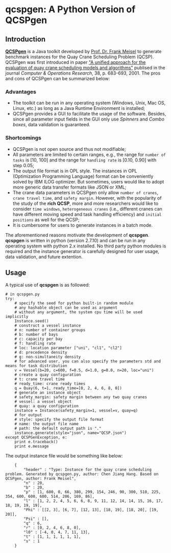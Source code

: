 # qcspgen: A Python Version of QCSPgen

## Introduction

**[QCSPgen][1]** is a Java toolkit developed by [Prof. Dr. Frank Meisel][2] to generate benchmark instances for the Quay Crane Scheduling Problem (QCSP). QCSPgen was first introduced in paper ["A unified approach for the evaluation of quay crane scheduling models and algorithms"][3] publised in the journal *Computer & Operations Research*, 38, p. 683-693, 2001. The pros and cons of QCSPgen can be summarized below:

### Advantages

* The toolkit can be run in any operating system (Windows, Unix, Mac OS, Linux, etc.) as long as a Java Runtime Environment is installed;
* QCSPgen provides a GUI to facilitate the usage of the software. Besides, since all parameter input fields in the GUI only use *Spinners* and *Combo boxes*, data validation is guaranteed.

### Shortcomings

* QCSPgen is not open source and thus not modifiable;
* All parameters are limited to certain ranges, e.g., the range for `number of tasks` is [10, 100] and the range for `handling rate` is [0.10, 0.90] with step 0.05;
* The output file format is in OPL style. The instances in OPL (Optimization Programming Language)  format can be conveniently solved by IBM ILOG optimizer. But sometimes, users would like to adopt more generic data transfer formats like JSON or XML;
* The crane data parameters in QCSPgen only allow `number of cranes`, `crane travel time`, and `safety margin`. However, with the popularity of the study of the **rich QCSP**, more and more researchers would like to consider `time windows`, `heterogeneous cranes` (i.e., different cranes can have different moving speed and task handling efficiency) and `initial positions` as well for the QCSP;
* It is cumbersome for users to generate instances in a batch mode.

The aforementioned reasons motivate the development of **qcspgen**. **qcspgen** is written in python (version 2.7.10) and can be run in any operating system with python 2.x installed. No third party python modules is required and the instance generator is carefully designed for user usage, data validation, and future extention. 


## Usage

A typical use of **qcspgen** is as followed:

```
# in qcspgen.py
try:
	# specify the seed for python built-in random module
	# any hashable object can be used as argument
	# without any argument, the system cpu time will be used implicitly
	Instance.seed()
	# construct a vessel instance
	# n: number of container groups
	# b: number of bays
	# c: capacity per bay
	# f: handling rate
	# loc: location parameter ["uni", "cl1", "cl2"]
	# d: precedence density
	# g: non-simultaneity density
	# for advanced user, you can also specify the parameters std and means for task distribution
	v = Vessel(b=20, c=600, f=0.5, d=1.0, g=0.0, n=20, loc="uni")
	# create a quay configuration
	# t: crane travel time
	# ready_time: crane ready times
	q = Quay(6, t=1, ready_time=[0, 2, 4, 6, 8, 0])
	# generate an instance object
	# safety_margin: safety margin between any two quay cranes
	# vessel: a vessel object
	# quay: a quay configuration
	instance = Instance(safety_margin=1, vessel=v, quay=q)
	# for output
	# style: specify the output file format
	# name: the output file name
	# path: the default output path is "." 
	instance.generate(style="json", name="QCSP.json")
except QCSPGenException, e:
	print e.traceback()
    print e.message
```

The output instance file would be something like below:

```	
	{
	    "header" : "Type: Instance for the quay crane scheduling problem. Generated by qcspgen.py, author: Chen Jiang Hang. Based on QCSPgen, author: Frank Meisel",
	    "n" : 20,
	    "b" : 20,
	    "p" : [1, 600, 0, 66, 380, 299, 154, 246, 90, 300, 510, 225, 354, 600, 600, 600, 514, 206, 169, 86],
	    "l" : [1, 2, 2, 4, 5, 6, 6, 8, 9, 11, 12, 14, 14, 15, 16, 17, 18, 19, 19, 19],
	    "Phi" : [[2, 3], [6, 7], [12, 13], [18, 19], [18, 20], [19, 20]],
	    "Psi" : [],
	    "q" : 6,
	    "r" : [0, 2, 4, 6, 8, 0],
	    "l0" : [-4, 0, 4, 7, 11, 13],
	    "t" : [1, 1, 1, 1, 1, 1],
	    "s" : 1
	}
```

[1]: http://prodlog.wiwi.uni-halle.de/forschung/research_data/qcspgen/
[2]: https://www.scm.bwl.uni-kiel.de/de/team/prof.-dr.-frank-meisel
[3]: http://www.sciencedirect.com/science/article/pii/S0305054810001632